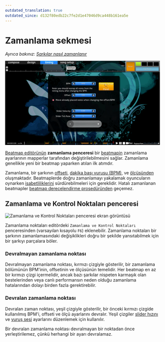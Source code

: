 ```yaml
---
outdated_translation: true
outdated_since: d132f80edb22c7fe2d1e47046d9ca448b161ea5e
---
```


# Zamanlama sekmesi

*Ayrıca bakınız: [Şarkılar nasıl zamanlanır](/wiki/Guides/How_to_Time_Songs)*

![Editördeki zamanlama penceresinin ekran görüntüsü](/wiki/shared/timing/Timing_base.jpg)

[Beatmap editörünün](/wiki/Client/Beatmap_editor) **zamanlama penceresi** bir [beatmapin](/wiki/Beatmap) zamanlama ayarlarının mapperlar tarafından değiştirilebilmesini sağlar. Zamanlama genellikle yeni bir beatmap yaparken atılan ilk atımdır.

Zamanlama, bir şarkının [offseti](/wiki/Offset), [dakika başı vuruşu (BPM)](/wiki/Music_theory/Tempo), ve [ölçüsünden](https://en.wikipedia.org/wiki/Metre_(music)) oluşmaktadır. Beatmaplerde doğru zamanlamayı yakalamak oyuncuların oynarken [isabetliliklerini](/wiki/Gameplay/Accuracy) sürdürebilmeleri için gereklidir. Hatalı zamanlanan beatmapler [beatmap derecelendirme prosedüründen](/wiki/Beatmap_ranking_procedure) geçemez.

## Zamanlama ve Kontrol Noktaları penceresi

![Zamanlama ve Kontrol Noktaları penceresi ekran görüntüsü](/wiki/shared/timing/TimingSetup.png)

Zamanlama noktaları editördeki `Zamanlama ve Kontrol Noktaları` penceresinden (varsayılan kısayolu `F6`) eklenebilir. Zamanlama noktaları bir şarkının zamanlamasındaki değişiklikleri doğru bir şekilde yansıtabilmek için bir şarkıyı parçalara böler.

### Devralmayan zamanlama noktası

Devralmayan zamanlama noktası, kırmızı çizgiyle gösterilir, bir zamanlama bölümünün BPM'inin, offsetinin ve ölçüsünün temelidir. Her beatmap en az bir kırmızı çizgi içermelidir, ancak bazı şarkılar nispeten karmaşık olan bestelerinden veya canlı performansın neden olduğu zamanlama hatalarından dolayı birden fazla gerektirebilir.

### Devralan zamanlama noktası

Devralan zaman noktası, yeşil çizgiyle gösterilir, bir önceki kırmızı çizgide kullanılmış BPM'i, offseti ve ölçü ayarlarını devralır. Yeşil çizgiler [slider hızını](/wiki/Gameplay/Hit_object/Slider/Slider_velocity) ve [vuruş sesi](/wiki/Beatmapping/Hitsound) ayarlarını düzenlemek için kullanılır.

Bir devralan zamanlama noktası devralmayan bir noktadan önce yerleştirilemez, çünkü herhangi bir ayarı devralamaz.
